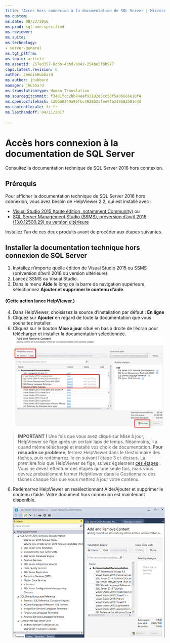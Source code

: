 ```yaml
---
title: "Accès hors connexion à la documentation de SQL Server | Microsoft Docs"
ms.custom: 
ms.date: 08/22/2016
ms.prod: sql-non-specified
ms.reviewer: 
ms.suite: 
ms.technology:
- server-general
ms.tgt_pltfrm: 
ms.topic: article
ms.assetid: 257ed357-8cbb-43bd-b042-254be5fbb977
caps.latest.revision: 6
author: JennieHubbard
ms.author: jhubbard
manager: jhubbard
ms.translationtype: Human Translation
ms.sourcegitcommit: f3481fcc2bb74eaf93182e6cc58f5a06666e10f4
ms.openlocfilehash: 1266b0249a96fbc4828b2afee9fb218682501e4d
ms.contentlocale: fr-fr
ms.lasthandoff: 04/11/2017

---
```

# <a name="sql-server-documentation-offline-access"></a>Accès hors connexion à la documentation de SQL Server

Consultez la documentation technique de SQL Server 2016 hors connexion.
  
## <a name="prerequisites"></a>Prérequis
Pour afficher la documentation technique de SQL Server 2016 hors connexion, vous avez besoin de HelpViewer 2.2, qui est installé avec : 
- [Visual Studio 2015 (toute édition, notamment Community)](https://www.visualstudio.com/products/visual-studio-community-vs.aspx) ou
- [SQL Server Management Studio (SSMS), préversion d’avril 2016 (13.0.12500.29) ou version ultérieure](https://msdn.microsoft.com/library/mt238290.aspx)

Installez l’un de ces deux produits avant de procéder aux étapes suivantes.
  
## <a name="install-sql-server-offline-technical-documentation"></a>Installer la documentation technique hors connexion de SQL Server 

1. Installez n’importe quelle édition de Visual Studio 2015 ou SSMS (préversion d’avril 2016 ou version ultérieure). 
2. Lancez SSMS ou Visual Studio.
3. Dans le menu **Aide** le long de la barre de navigation supérieure, sélectionnez  **Ajouter et supprimer le contenu d’aide**. 

#### <a name="this-action-launches-the-helpviewer"></a>(Cette action lance HelpViewer.)

4. Dans HelpViewer, choisissez la source d’installation par défaut : **En ligne** 
5. Cliquez sur **Ajouter** en regard de toute la documentation que vous souhaitez installer.
6. Cliquez sur le bouton **Mise à jour** situé en bas à droite de l’écran pour télécharger et installer la documentation sélectionnée.
![charger du contenu hors connexion](../sql-server/media/load-offline-content.png) 

 >**IMPORTANT !** Une fois que vous avez cliqué sur Mise à jour, HelpViewer se fige après un certain laps de temps. Néanmoins, il a quand même téléchargé et installé vos choix de documentation. **Pour résoudre ce problème**, fermez HelpViewer dans le Gestionnaire des tâches, puis redémarrez-le en suivant l’étape 3 ci-dessus. La première fois que HelpViewer se fige, suivez également [ces étapes](https://msdn.microsoft.com/library/mt654096.aspx) . Vous ne devez effectuer ces étapes qu’une seule fois, mais vous devrez probablement fermer HelpViewer dans le Gestionnaire des tâches chaque fois que vous mettrez à jour votre contenu.  
6. Redémarrez HelpViewer en resélectionnant Aide/Ajouter et supprimer le contenu d’aide. Votre document hors connexion est maintenant disponible.



   ![Hors connexion disponible](../sql-server/media/offline-ready-to-use.png)




